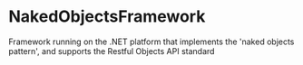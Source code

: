 NakedObjectsFramework
=====================

Framework running on the .NET platform that implements the 'naked objects pattern', and supports the Restful Objects API standard
